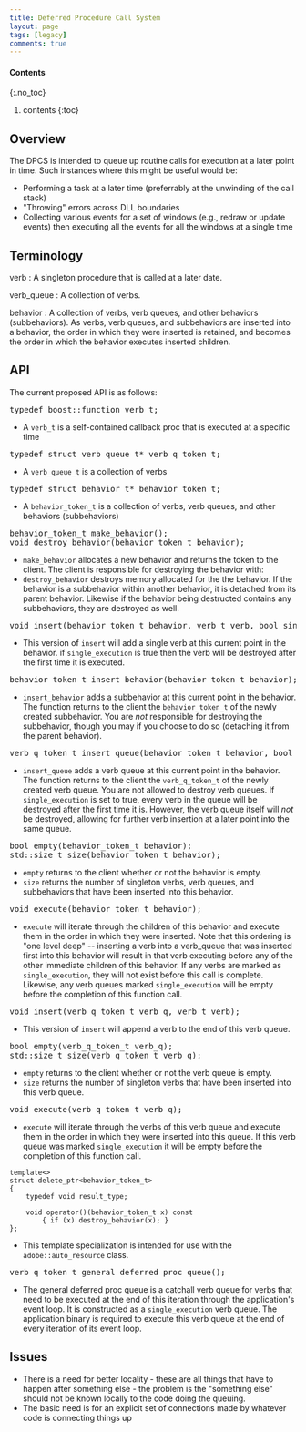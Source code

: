 ```yaml
---
title: Deferred Procedure Call System
layout: page
tags: [legacy]
comments: true
---
```


#### Contents
{:.no_toc}
1. contents
{:toc}

## Overview

The DPCS is intended to queue up routine calls for execution at a later point in time. Such instances where this might be useful would be:
* Performing a task at a later time (preferrably at the unwinding of the call stack)
* "Throwing" errors across DLL boundaries
* Collecting various events for a set of windows (e.g., redraw or update events) then executing all the events for all the windows at a single time

## Terminology

verb
: A singleton procedure that is called at a later date.

verb_queue
: A collection of verbs.

behavior
: A collection of verbs, verb queues, and other behaviors (subbehaviors). As verbs, verb queues, and subbehaviors are inserted into a behavior, the order in which they were inserted is retained, and becomes the order in which the behavior executes inserted children.

## API

The current proposed API is as follows:

<pre>
typedef boost::function<void ()> verb_t;
</pre>

* A <code>verb_t</code> is a self-contained callback proc that is executed at a specific time

<pre>
typedef struct verb_queue_t* verb_q_token_t;
</pre>

* A <code>verb_queue_t</code> is a collection of verbs

<pre>
typedef struct behavior_t* behavior_token_t;
</pre>

* A <code>behavior_token_t</code> is a collection of verbs, verb queues, and other behaviors (subbehaviors)

<pre>
behavior_token_t make_behavior();
void destroy_behavior(behavior_token_t behavior);
</pre>

* <code>make_behavior</code> allocates a new behavior and returns the token to the client. The client is responsible for destroying the behavior with:
* <code>destroy_behavior</code> destroys memory allocated for the the behavior. If the behavior is a subbehavior within another behavior, it is detached from its parent behavior. Likewise if the behavior being destructed contains any subbehaviors, they are destroyed as well.

<pre>
void insert(behavior_token_t behavior, verb_t verb, bool single_execution);
</pre>

* This version of <code>insert</code> will add a single verb at this current point in the behavior. if <code>single_execution</code> is true then the verb will be destroyed after the first time it is executed.

<pre>
behavior_token_t insert_behavior(behavior_token_t behavior);
</pre>

* <code>insert_behavior</code> adds a subbehavior at this current point in the behavior. The function returns to the client the <code>behavior_token_t</code> of the newly created subbehavior. You are <i>not</i> responsible for destroying the subbehavior, though you may if you choose to do so (detaching it from the parent behavior).

<pre>
verb_q_token_t insert_queue(behavior_token_t behavior, bool single_execution);
</pre>

* <code>insert_queue</code> adds a verb queue at this current point in the behavior. The function returns to the client the <code>verb_q_token_t</code> of the newly created verb queue. You are not allowed to destroy verb queues. If <code>single_execution</code> is set to true, every verb in the queue will be destroyed after the first time it is. However, the verb queue itself will <i>not</i> be destroyed, allowing for further verb insertion at a later point into the same queue.

<pre>
bool empty(behavior_token_t behavior);
std::size_t size(behavior_token_t behavior);
</pre>

* <code>empty</code> returns to the client whether or not the behavior is empty.
* <code>size</code> returns the number of singleton verbs, verb queues, and subbehaviors that have been inserted into this behavior.
   
<pre>
void execute(behavior_token_t behavior);
</pre>

* <code>execute</code> will iterate through the children of this behavior and execute them in the order in which they were inserted. Note that this ordering is "one level deep" -- inserting a verb into a verb_queue that was inserted first into this behavior will result in that verb executing before any of the other immediate children of this behavior. If any verbs are marked as <code>single_execution</code>, they will not exist before this call is complete. Likewise, any verb queues marked <code>single_execution</code> will be empty before the completion of this function call.

<pre>
void insert(verb_q_token_t verb_q, verb_t verb);
</pre>

* This version of <code>insert</code> will append a verb to the end of this verb queue.

<pre>
bool empty(verb_q_token_t verb_q);
std::size_t size(verb_q_token_t verb_q);
</pre>

* <code>empty</code> returns to the client whether or not the verb queue is empty.
* <code>size</code> returns the number of singleton verbs that have been inserted into this verb queue.
   
<pre>
void execute(verb_q_token_t verb_q);
</pre>

* <code>execute</code> will iterate through the verbs of this verb queue and execute them in the order in which they were inserted into this queue. If this verb queue was marked <code>single_execution</code> it will be empty before the completion of this function call.

```
template<>
struct delete_ptr<behavior_token_t>
{
    typedef void result_type;

    void operator()(behavior_token_t x) const
        { if (x) destroy_behavior(x); }
};
```

* This template specialization is intended for use with the <code>adobe::auto_resource</code> class.

<pre>
verb_q_token_t general_deferred_proc_queue();
</pre>

* The general deferred proc queue is a catchall verb queue for verbs that need to be executed at the end of this iteration through the application's event loop. It is constructed as a <code>single_execution</code> verb queue. The application binary is required to execute this verb queue at the end of every iteration of its event loop.

## Issues

* There is a need for better locality - these are all things that have to happen after something else - the problem is the "something else" should not be known locally to the code doing the queuing.
* The basic need is for an explicit set of connections made by whatever code is connecting things up
